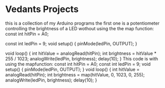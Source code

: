 <!DOCTYPE html>
<html>
<body>

<h1>Vedants Projects</h1>
<p>this is a collection of my Arduino programs the first one is a potentiometer controlling the brightness of a LED wothout using the the map function: const int hitPin = A0;
  
const int ledPin = 9;
  void setup() { pinMode(ledPin, OUTPUT); }

</body>
</html>
void loop() { int hitValue = analogRead(hitPin);
int brightness = hitValue * 255 / 1023;
analogWrite(ledPin, brightness);
delay(10); }
This code is with using the mapfunction: const int hitPin = A0;
const int ledPin = 9;
void setup() {
pinMode(ledPin, OUTPUT); }
void loop() {
int hitValue = analogRead(hitPin);
int brightness = map(hitValue, 0, 1023, 0, 255);
analogWrite(ledPin, brightness);
delay(10); }
</p>
